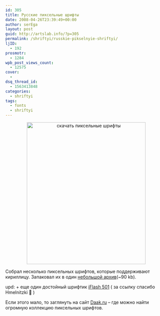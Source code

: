 ```yaml
---
id: 305
title: Русские пиксельные шрифты
date: 2008-04-26T23:39:49+00:00
author: serEga
layout: post
guid: http://artslab.info/?p=305
permalink: /shriftyi/russkie-pikselnyie-shriftyi/
ljID:
  - 192
prosmotr:
  - 1284
wpb_post_views_count:
  - 12575
cover:
  -
dsq_thread_id:
  - 1563413848
categories:
  - shriftyi
tags:
  - fonts
  - shriftyi
---
```

<p style="text-align: center;">
  <img class="aligncenter size-full wp-image-306" title="pix_fonts" src="http://artslab.info/wp-content/uploads/pix_fonts.gif" alt="скачать пиксельные шрифты" width="370" height="442" srcset="http://googledrive.com/host/0B9lHVSSSdxdxd0hjdUdmRzY3Tjg/pix_fonts.gif 370w, http://googledrive.com/host/0B9lHVSSSdxdxd0hjdUdmRzY3Tjg/pix_fonts-251x300.gif 251w" sizes="(max-width: 370px) 100vw, 370px" />
</p>

Собрал несколько пиксельных шрифтов, которые поддерживают кириллицу. Запаковал их в один <a href="http://www.box.net/shared/i26kfrls00" target="_blank">небольшой архив</a>(~90 kb).

upd: + еще один достойный шрифтик [iFlash 501](http://www.inils.ru/file/font/) ( за ссылку спасибо Hmelnitzki 🙂 )

Если этого мало, то заглянуть на сайт <a href="http://daak.ru/" target="_blank">Daak.ru</a> &#8211; где можно найти огромную коллекцию пиксельных шрифтов.